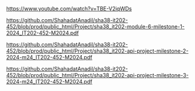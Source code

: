 https://www.youtube.com/watch?v=TBE-V2iqWDs

https://github.com/ShahadatAnadil/sha38-it202-452/blob/prod/public_html/Project/sha38_it202-module-6-milestone-1-2024_IT202-452-M2024.pdf

https://github.com/ShahadatAnadil/sha38-it202-452/blob/prod/public_html/Project/sha38_it202-api-project-milestone-2-2024-m24_IT202-452-M2024.pdf

https://github.com/ShahadatAnadil/sha38-it202-452/blob/prod/public_html/Project/sha38_it202-api-project-milestone-3-2024-m24_IT202-452-M2024.pdf

